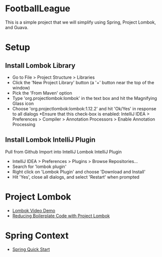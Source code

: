 FootballLeague
==============
This is a simple project that we will simplify using Spring, Project Lombok, and Guava.


Setup
=====
Install Lombok Library
----------------------
* Go to File > Project Structure > Libraries
* Click the 'New Project Library' button (a '+' button near the top of the window)
* Pick the 'From Maven' option
* Type 'org.projectlombok:lombok' in the text box and hit the Magnifying Glass icon
* Choose 'org.projectlombok:lombok:1.12.2' and hit 'Ok/Yes' in response to all dialogs
*Ensure that this check-box is enabled: IntelliJ IDEA > Preferences > Compiler > Annotation Processors > Enable Annotation Processing

Install Lombok IntelliJ Plugin
------------------------------
Pull from Github
Import into IntelliJ
Lombok IntelliJ Plugin
* IntelliJ IDEA > Preferences > Plugins > Browse Repositories...
* Search for 'lombok plugin'
* Right click on 'Lombok Plugin' and choose 'Download and Install'
* Hit 'Yes', close all dialogs, and select 'Restart' when prompted

Project Lombok
==============
* [Lombok Video Demo](http://projectlombok.org/index.html)
* [Reducing Boilerplate Code with Project Lombok](http://jnb.ociweb.com/jnb/jnbJan2010.html)

Spring Context
==============
* [Spring Quick Start](http://projects.spring.io/spring-framework/)